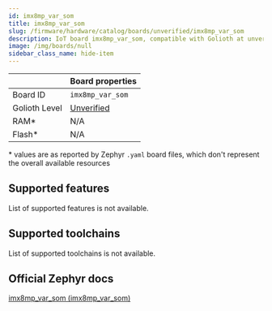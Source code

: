 ```yaml
---
id: imx8mp_var_som
title: imx8mp_var_som
slug: /firmware/hardware/catalog/boards/unverified/imx8mp_var_som
description: IoT board imx8mp_var_som, compatible with Golioth at unverified level.
image: /img/boards/null
sidebar_class_name: hide-item
---
```


[//]: # (This is an auto-generated file, do not edit! Changes to it will be lost upon re-generation)



|                | Board properties     |
| -------------  | -------------------- |
| Board ID       | `imx8mp_var_som` |
| Golioth Level  | [Unverified](/firmware/hardware#unverified-boards) |
| RAM*           | N/A |
| Flash*         | N/A |

\* values are as reported by Zephyr `.yaml` board files, which don't represent the overall available resources



## Supported features

List of supported features is not available.

## Supported toolchains

List of supported toolchains is not available.

## Official Zephyr docs

[imx8mp_var_som (imx8mp_var_som)](https://docs.zephyrproject.org/latest/boards/variscite/imx8mp_var_som/doc/index.html)
